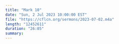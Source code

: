 ```yaml
---
title: "Mark 10"
date: "Sun, 2 Jul 2023 10:00:00 EST"
file: "https://cflcn.org/sermons/2023-07-02.m4a"
length: "12452611"
duration: "26:05"
summary: 
---
```

